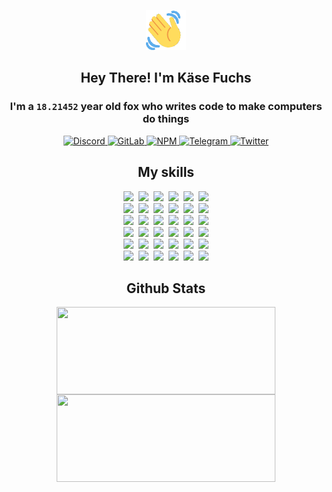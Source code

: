 <div><p align=center><img src=./resources/images/wave.gif width=64px height=64px></p><h2 align=center>Hey There! I'm Käse Fuchs</h2><h3 align=center>I'm a <code>18.21452</code> year old fox who writes code to make computers do things</h3><p align=center><a href=https://discord.com/users/507526681125322772><img alt=Discord src="https://img.shields.io/badge/Discord-5865F2?logo=discord&logoColor=white&style=flat-square#0ab4ad8242cbf24f701906fb74a42397"> </a><a href=https://gitlab.com/kasefuchs><img alt=GitLab src="https://img.shields.io/badge/GitLab-330F63?logo=gitlab&logoColor=white&style=flat-square#0ab4ad8242cbf24f701906fb74a42397"> </a><a href=https://npmjs.com/~kasefuchs><img alt=NPM src="https://img.shields.io/badge/NPM-CB3837?logo=npm&logoColor=white&style=flat-square#0ab4ad8242cbf24f701906fb74a42397"> </a><a href=https://t.me/kasefuchs><img alt=Telegram src="https://img.shields.io/badge/Telegram-2CA5E0?logo=telegram&logoColor=white&style=flat-square#0ab4ad8242cbf24f701906fb74a42397"> </a><a href=https://twitter.com/kasefuchs><img alt=Twitter src="https://img.shields.io/badge/Twitter-1DA1F2?logo=twitter&logoColor=white&style=flat-square#0ab4ad8242cbf24f701906fb74a42397"></a></p><h2 align=center>My skills</h2><p align=center><a href=https://aws.amazon.com/ ><picture><source srcset="https://skillicons.dev/icons?i=aws&theme=dark#0ab4ad8242cbf24f701906fb74a42397" media="(prefers-color-scheme: dark)"><source srcset="https://skillicons.dev/icons?i=aws&theme=light#0ab4ad8242cbf24f701906fb74a42397" media="(prefers-color-scheme: light), (prefers-color-scheme: no-preference)"><img src="https://skillicons.dev/icons?i=aws&theme=light#0ab4ad8242cbf24f701906fb74a42397"></picture></a>&nbsp;&nbsp;<a href=https://en.wikipedia.org/wiki/Bash_(Unix_shell)><picture><source srcset="https://skillicons.dev/icons?i=bash&theme=dark#0ab4ad8242cbf24f701906fb74a42397" media="(prefers-color-scheme: dark)"><source srcset="https://skillicons.dev/icons?i=bash&theme=light#0ab4ad8242cbf24f701906fb74a42397" media="(prefers-color-scheme: light), (prefers-color-scheme: no-preference)"><img src="https://skillicons.dev/icons?i=bash&theme=light#0ab4ad8242cbf24f701906fb74a42397"></picture></a>&nbsp;&nbsp;<a href=https://discord.com/developers/docs><picture><source srcset="https://skillicons.dev/icons?i=bots&theme=dark#0ab4ad8242cbf24f701906fb74a42397" media="(prefers-color-scheme: dark)"><source srcset="https://skillicons.dev/icons?i=bots&theme=light#0ab4ad8242cbf24f701906fb74a42397" media="(prefers-color-scheme: light), (prefers-color-scheme: no-preference)"><img src="https://skillicons.dev/icons?i=bots&theme=light#0ab4ad8242cbf24f701906fb74a42397"></picture></a>&nbsp;&nbsp;<a href=https://www.cloudflare.com/ ><picture><source srcset="https://skillicons.dev/icons?i=cloudflare&theme=dark#0ab4ad8242cbf24f701906fb74a42397" media="(prefers-color-scheme: dark)"><source srcset="https://skillicons.dev/icons?i=cloudflare&theme=light#0ab4ad8242cbf24f701906fb74a42397" media="(prefers-color-scheme: light), (prefers-color-scheme: no-preference)"><img src="https://skillicons.dev/icons?i=cloudflare&theme=light#0ab4ad8242cbf24f701906fb74a42397"></picture></a>&nbsp;&nbsp;<a href=https://en.wikipedia.org/wiki/CSS><picture><source srcset="https://skillicons.dev/icons?i=css&theme=dark#0ab4ad8242cbf24f701906fb74a42397" media="(prefers-color-scheme: dark)"><source srcset="https://skillicons.dev/icons?i=css&theme=light#0ab4ad8242cbf24f701906fb74a42397" media="(prefers-color-scheme: light), (prefers-color-scheme: no-preference)"><img src="https://skillicons.dev/icons?i=css&theme=light#0ab4ad8242cbf24f701906fb74a42397"></picture></a>&nbsp;&nbsp;<a href=https://www.docker.com/ ><picture><source srcset="https://skillicons.dev/icons?i=docker&theme=dark#0ab4ad8242cbf24f701906fb74a42397" media="(prefers-color-scheme: dark)"><source srcset="https://skillicons.dev/icons?i=docker&theme=light#0ab4ad8242cbf24f701906fb74a42397" media="(prefers-color-scheme: light), (prefers-color-scheme: no-preference)"><img src="https://skillicons.dev/icons?i=docker&theme=light#0ab4ad8242cbf24f701906fb74a42397"></picture></a><br><a href=https://www.electronjs.org/ ><picture><source srcset="https://skillicons.dev/icons?i=electron&theme=dark#0ab4ad8242cbf24f701906fb74a42397" media="(prefers-color-scheme: dark)"><source srcset="https://skillicons.dev/icons?i=electron&theme=light#0ab4ad8242cbf24f701906fb74a42397" media="(prefers-color-scheme: light), (prefers-color-scheme: no-preference)"><img src="https://skillicons.dev/icons?i=electron&theme=light#0ab4ad8242cbf24f701906fb74a42397"></picture></a>&nbsp;&nbsp;<a href=https://expressjs.com/ ><picture><source srcset="https://skillicons.dev/icons?i=express&theme=dark#0ab4ad8242cbf24f701906fb74a42397" media="(prefers-color-scheme: dark)"><source srcset="https://skillicons.dev/icons?i=express&theme=light#0ab4ad8242cbf24f701906fb74a42397" media="(prefers-color-scheme: light), (prefers-color-scheme: no-preference)"><img src="https://skillicons.dev/icons?i=express&theme=light#0ab4ad8242cbf24f701906fb74a42397"></picture></a>&nbsp;&nbsp;<a href=https://www.figma.com/ ><picture><source srcset="https://skillicons.dev/icons?i=figma&theme=dark#0ab4ad8242cbf24f701906fb74a42397" media="(prefers-color-scheme: dark)"><source srcset="https://skillicons.dev/icons?i=figma&theme=light#0ab4ad8242cbf24f701906fb74a42397" media="(prefers-color-scheme: light), (prefers-color-scheme: no-preference)"><img src="https://skillicons.dev/icons?i=figma&theme=light#0ab4ad8242cbf24f701906fb74a42397"></picture></a>&nbsp;&nbsp;<a href=https://firebase.google.com/ ><picture><source srcset="https://skillicons.dev/icons?i=firebase&theme=dark#0ab4ad8242cbf24f701906fb74a42397" media="(prefers-color-scheme: dark)"><source srcset="https://skillicons.dev/icons?i=firebase&theme=light#0ab4ad8242cbf24f701906fb74a42397" media="(prefers-color-scheme: light), (prefers-color-scheme: no-preference)"><img src="https://skillicons.dev/icons?i=firebase&theme=light#0ab4ad8242cbf24f701906fb74a42397"></picture></a>&nbsp;&nbsp;<a href=https://flask.palletsprojects.com/ ><picture><source srcset="https://skillicons.dev/icons?i=flask&theme=dark#0ab4ad8242cbf24f701906fb74a42397" media="(prefers-color-scheme: dark)"><source srcset="https://skillicons.dev/icons?i=flask&theme=light#0ab4ad8242cbf24f701906fb74a42397" media="(prefers-color-scheme: light), (prefers-color-scheme: no-preference)"><img src="https://skillicons.dev/icons?i=flask&theme=light#0ab4ad8242cbf24f701906fb74a42397"></picture></a>&nbsp;&nbsp;<a href=https://cloud.google.com/ ><picture><source srcset="https://skillicons.dev/icons?i=gcp&theme=dark#0ab4ad8242cbf24f701906fb74a42397" media="(prefers-color-scheme: dark)"><source srcset="https://skillicons.dev/icons?i=gcp&theme=light#0ab4ad8242cbf24f701906fb74a42397" media="(prefers-color-scheme: light), (prefers-color-scheme: no-preference)"><img src="https://skillicons.dev/icons?i=gcp&theme=light#0ab4ad8242cbf24f701906fb74a42397"></picture></a><br><a href=https://git-scm.com/ ><picture><source srcset="https://skillicons.dev/icons?i=git&theme=dark#0ab4ad8242cbf24f701906fb74a42397" media="(prefers-color-scheme: dark)"><source srcset="https://skillicons.dev/icons?i=git&theme=light#0ab4ad8242cbf24f701906fb74a42397" media="(prefers-color-scheme: light), (prefers-color-scheme: no-preference)"><img src="https://skillicons.dev/icons?i=git&theme=light#0ab4ad8242cbf24f701906fb74a42397"></picture></a>&nbsp;&nbsp;<a href=https://github.com/ ><picture><source srcset="https://skillicons.dev/icons?i=github&theme=dark#0ab4ad8242cbf24f701906fb74a42397" media="(prefers-color-scheme: dark)"><source srcset="https://skillicons.dev/icons?i=github&theme=light#0ab4ad8242cbf24f701906fb74a42397" media="(prefers-color-scheme: light), (prefers-color-scheme: no-preference)"><img src="https://skillicons.dev/icons?i=github&theme=light#0ab4ad8242cbf24f701906fb74a42397"></picture></a>&nbsp;&nbsp;<a href=https://gitlab.com/ ><picture><source srcset="https://skillicons.dev/icons?i=gitlab&theme=dark#0ab4ad8242cbf24f701906fb74a42397" media="(prefers-color-scheme: dark)"><source srcset="https://skillicons.dev/icons?i=gitlab&theme=light#0ab4ad8242cbf24f701906fb74a42397" media="(prefers-color-scheme: light), (prefers-color-scheme: no-preference)"><img src="https://skillicons.dev/icons?i=gitlab&theme=light#0ab4ad8242cbf24f701906fb74a42397"></picture></a>&nbsp;&nbsp;<a href=https://www.heroku.com/ ><picture><source srcset="https://skillicons.dev/icons?i=heroku&theme=dark#0ab4ad8242cbf24f701906fb74a42397" media="(prefers-color-scheme: dark)"><source srcset="https://skillicons.dev/icons?i=heroku&theme=light#0ab4ad8242cbf24f701906fb74a42397" media="(prefers-color-scheme: light), (prefers-color-scheme: no-preference)"><img src="https://skillicons.dev/icons?i=heroku&theme=light#0ab4ad8242cbf24f701906fb74a42397"></picture></a>&nbsp;&nbsp;<a href=https://en.wikipedia.org/wiki/HTML><picture><source srcset="https://skillicons.dev/icons?i=html&theme=dark#0ab4ad8242cbf24f701906fb74a42397" media="(prefers-color-scheme: dark)"><source srcset="https://skillicons.dev/icons?i=html&theme=light#0ab4ad8242cbf24f701906fb74a42397" media="(prefers-color-scheme: light), (prefers-color-scheme: no-preference)"><img src="https://skillicons.dev/icons?i=html&theme=light#0ab4ad8242cbf24f701906fb74a42397"></picture></a>&nbsp;&nbsp;<a href=https://en.wikipedia.org/wiki/JavaScript><picture><source srcset="https://skillicons.dev/icons?i=js&theme=dark#0ab4ad8242cbf24f701906fb74a42397" media="(prefers-color-scheme: dark)"><source srcset="https://skillicons.dev/icons?i=js&theme=light#0ab4ad8242cbf24f701906fb74a42397" media="(prefers-color-scheme: light), (prefers-color-scheme: no-preference)"><img src="https://skillicons.dev/icons?i=js&theme=light#0ab4ad8242cbf24f701906fb74a42397"></picture></a><br><a href=https://en.wikipedia.org/wiki/Linux><picture><source srcset="https://skillicons.dev/icons?i=linux&theme=dark#0ab4ad8242cbf24f701906fb74a42397" media="(prefers-color-scheme: dark)"><source srcset="https://skillicons.dev/icons?i=linux&theme=light#0ab4ad8242cbf24f701906fb74a42397" media="(prefers-color-scheme: light), (prefers-color-scheme: no-preference)"><img src="https://skillicons.dev/icons?i=linux&theme=light#0ab4ad8242cbf24f701906fb74a42397"></picture></a>&nbsp;&nbsp;<a href=https://mui.com/ ><picture><source srcset="https://skillicons.dev/icons?i=materialui&theme=dark#0ab4ad8242cbf24f701906fb74a42397" media="(prefers-color-scheme: dark)"><source srcset="https://skillicons.dev/icons?i=materialui&theme=light#0ab4ad8242cbf24f701906fb74a42397" media="(prefers-color-scheme: light), (prefers-color-scheme: no-preference)"><img src="https://skillicons.dev/icons?i=materialui&theme=light#0ab4ad8242cbf24f701906fb74a42397"></picture></a>&nbsp;&nbsp;<a href=https://en.wikipedia.org/wiki/Markdown><picture><source srcset="https://skillicons.dev/icons?i=md&theme=dark#0ab4ad8242cbf24f701906fb74a42397" media="(prefers-color-scheme: dark)"><source srcset="https://skillicons.dev/icons?i=md&theme=light#0ab4ad8242cbf24f701906fb74a42397" media="(prefers-color-scheme: light), (prefers-color-scheme: no-preference)"><img src="https://skillicons.dev/icons?i=md&theme=light#0ab4ad8242cbf24f701906fb74a42397"></picture></a>&nbsp;&nbsp;<a href=https://www.mongodb.com/ ><picture><source srcset="https://skillicons.dev/icons?i=mongodb&theme=dark#0ab4ad8242cbf24f701906fb74a42397" media="(prefers-color-scheme: dark)"><source srcset="https://skillicons.dev/icons?i=mongodb&theme=light#0ab4ad8242cbf24f701906fb74a42397" media="(prefers-color-scheme: light), (prefers-color-scheme: no-preference)"><img src="https://skillicons.dev/icons?i=mongodb&theme=light#0ab4ad8242cbf24f701906fb74a42397"></picture></a>&nbsp;&nbsp;<a href=https://www.mysql.com/ ><picture><source srcset="https://skillicons.dev/icons?i=mysql&theme=dark#0ab4ad8242cbf24f701906fb74a42397" media="(prefers-color-scheme: dark)"><source srcset="https://skillicons.dev/icons?i=mysql&theme=light#0ab4ad8242cbf24f701906fb74a42397" media="(prefers-color-scheme: light), (prefers-color-scheme: no-preference)"><img src="https://skillicons.dev/icons?i=mysql&theme=light#0ab4ad8242cbf24f701906fb74a42397"></picture></a>&nbsp;&nbsp;<a href=https://nextjs.org/ ><picture><source srcset="https://skillicons.dev/icons?i=nextjs&theme=dark#0ab4ad8242cbf24f701906fb74a42397" media="(prefers-color-scheme: dark)"><source srcset="https://skillicons.dev/icons?i=nextjs&theme=light#0ab4ad8242cbf24f701906fb74a42397" media="(prefers-color-scheme: light), (prefers-color-scheme: no-preference)"><img src="https://skillicons.dev/icons?i=nextjs&theme=light#0ab4ad8242cbf24f701906fb74a42397"></picture></a><br><a href=https://nodejs.org/en/ ><picture><source srcset="https://skillicons.dev/icons?i=nodejs&theme=dark#0ab4ad8242cbf24f701906fb74a42397" media="(prefers-color-scheme: dark)"><source srcset="https://skillicons.dev/icons?i=nodejs&theme=light#0ab4ad8242cbf24f701906fb74a42397" media="(prefers-color-scheme: light), (prefers-color-scheme: no-preference)"><img src="https://skillicons.dev/icons?i=nodejs&theme=light#0ab4ad8242cbf24f701906fb74a42397"></picture></a>&nbsp;&nbsp;<a href=https://www.postgresql.org/ ><picture><source srcset="https://skillicons.dev/icons?i=postgres&theme=dark#0ab4ad8242cbf24f701906fb74a42397" media="(prefers-color-scheme: dark)"><source srcset="https://skillicons.dev/icons?i=postgres&theme=light#0ab4ad8242cbf24f701906fb74a42397" media="(prefers-color-scheme: light), (prefers-color-scheme: no-preference)"><img src="https://skillicons.dev/icons?i=postgres&theme=light#0ab4ad8242cbf24f701906fb74a42397"></picture></a>&nbsp;&nbsp;<a href=https://learn.microsoft.com/en-us/powershell/ ><picture><source srcset="https://skillicons.dev/icons?i=powershell&theme=dark#0ab4ad8242cbf24f701906fb74a42397" media="(prefers-color-scheme: dark)"><source srcset="https://skillicons.dev/icons?i=powershell&theme=light#0ab4ad8242cbf24f701906fb74a42397" media="(prefers-color-scheme: light), (prefers-color-scheme: no-preference)"><img src="https://skillicons.dev/icons?i=powershell&theme=light#0ab4ad8242cbf24f701906fb74a42397"></picture></a>&nbsp;&nbsp;<a href=https://www.python.org/ ><picture><source srcset="https://skillicons.dev/icons?i=py&theme=dark#0ab4ad8242cbf24f701906fb74a42397" media="(prefers-color-scheme: dark)"><source srcset="https://skillicons.dev/icons?i=py&theme=light#0ab4ad8242cbf24f701906fb74a42397" media="(prefers-color-scheme: light), (prefers-color-scheme: no-preference)"><img src="https://skillicons.dev/icons?i=py&theme=light#0ab4ad8242cbf24f701906fb74a42397"></picture></a>&nbsp;&nbsp;<a href=https://www.raspberrypi.org/ ><picture><source srcset="https://skillicons.dev/icons?i=raspberrypi&theme=dark#0ab4ad8242cbf24f701906fb74a42397" media="(prefers-color-scheme: dark)"><source srcset="https://skillicons.dev/icons?i=raspberrypi&theme=light#0ab4ad8242cbf24f701906fb74a42397" media="(prefers-color-scheme: light), (prefers-color-scheme: no-preference)"><img src="https://skillicons.dev/icons?i=raspberrypi&theme=light#0ab4ad8242cbf24f701906fb74a42397"></picture></a>&nbsp;&nbsp;<a href=https://reactjs.org/ ><picture><source srcset="https://skillicons.dev/icons?i=react&theme=dark#0ab4ad8242cbf24f701906fb74a42397" media="(prefers-color-scheme: dark)"><source srcset="https://skillicons.dev/icons?i=react&theme=light#0ab4ad8242cbf24f701906fb74a42397" media="(prefers-color-scheme: light), (prefers-color-scheme: no-preference)"><img src="https://skillicons.dev/icons?i=react&theme=light#0ab4ad8242cbf24f701906fb74a42397"></picture></a><br><a href=https://redux.js.org/ ><picture><source srcset="https://skillicons.dev/icons?i=redux&theme=dark#0ab4ad8242cbf24f701906fb74a42397" media="(prefers-color-scheme: dark)"><source srcset="https://skillicons.dev/icons?i=redux&theme=light#0ab4ad8242cbf24f701906fb74a42397" media="(prefers-color-scheme: light), (prefers-color-scheme: no-preference)"><img src="https://skillicons.dev/icons?i=redux&theme=light#0ab4ad8242cbf24f701906fb74a42397"></picture></a>&nbsp;&nbsp;<a href=https://en.wikipedia.org/wiki/Regular_expression><picture><source srcset="https://skillicons.dev/icons?i=regex&theme=dark#0ab4ad8242cbf24f701906fb74a42397" media="(prefers-color-scheme: dark)"><source srcset="https://skillicons.dev/icons?i=regex&theme=light#0ab4ad8242cbf24f701906fb74a42397" media="(prefers-color-scheme: light), (prefers-color-scheme: no-preference)"><img src="https://skillicons.dev/icons?i=regex&theme=light#0ab4ad8242cbf24f701906fb74a42397"></picture></a>&nbsp;&nbsp;<a href=https://en.wikipedia.org/wiki/Sass_(stylesheet_language)><picture><source srcset="https://skillicons.dev/icons?i=sass&theme=dark#0ab4ad8242cbf24f701906fb74a42397" media="(prefers-color-scheme: dark)"><source srcset="https://skillicons.dev/icons?i=sass&theme=light#0ab4ad8242cbf24f701906fb74a42397" media="(prefers-color-scheme: light), (prefers-color-scheme: no-preference)"><img src="https://skillicons.dev/icons?i=sass&theme=light#0ab4ad8242cbf24f701906fb74a42397"></picture></a>&nbsp;&nbsp;<a href=https://www.typescriptlang.org/ ><picture><source srcset="https://skillicons.dev/icons?i=ts&theme=dark#0ab4ad8242cbf24f701906fb74a42397" media="(prefers-color-scheme: dark)"><source srcset="https://skillicons.dev/icons?i=ts&theme=light#0ab4ad8242cbf24f701906fb74a42397" media="(prefers-color-scheme: light), (prefers-color-scheme: no-preference)"><img src="https://skillicons.dev/icons?i=ts&theme=light#0ab4ad8242cbf24f701906fb74a42397"></picture></a>&nbsp;&nbsp;<a href=https://unity.com/ ><picture><source srcset="https://skillicons.dev/icons?i=unity&theme=dark#0ab4ad8242cbf24f701906fb74a42397" media="(prefers-color-scheme: dark)"><source srcset="https://skillicons.dev/icons?i=unity&theme=light#0ab4ad8242cbf24f701906fb74a42397" media="(prefers-color-scheme: light), (prefers-color-scheme: no-preference)"><img src="https://skillicons.dev/icons?i=unity&theme=light#0ab4ad8242cbf24f701906fb74a42397"></picture></a>&nbsp;&nbsp;<a href=https://workers.cloudflare.com/ ><picture><source srcset="https://skillicons.dev/icons?i=workers&theme=dark#0ab4ad8242cbf24f701906fb74a42397" media="(prefers-color-scheme: dark)"><source srcset="https://skillicons.dev/icons?i=workers&theme=light#0ab4ad8242cbf24f701906fb74a42397" media="(prefers-color-scheme: light), (prefers-color-scheme: no-preference)"><img src="https://skillicons.dev/icons?i=workers&theme=light#0ab4ad8242cbf24f701906fb74a42397"></picture></a><br></p><h2 align=center>Github Stats</h2><p align=center><picture><source srcset="https://github-readme-stats-kasefuchs.vercel.app/api/?count_private=true&hide_border=true&hide_rank=true&line_height=20&hide_title=true&username=Kasefuchs&theme=dark#0ab4ad8242cbf24f701906fb74a42397" media="(prefers-color-scheme: dark)"><source srcset="https://github-readme-stats-kasefuchs.vercel.app/api/?count_private=true&hide_border=true&hide_rank=true&line_height=20&hide_title=true&username=Kasefuchs&theme=light#0ab4ad8242cbf24f701906fb74a42397" media="(prefers-color-scheme: light), (prefers-color-scheme: no-preference)"><img align=middle width=350 height=140 src="https://github-readme-stats-kasefuchs.vercel.app/api/?count_private=true&hide_border=true&hide_rank=true&line_height=20&hide_title=true&username=Kasefuchs&theme=light#0ab4ad8242cbf24f701906fb74a42397"></picture><picture><source srcset="https://github-readme-stats-kasefuchs.vercel.app/api/top-langs/?count_private=true&hide_border=true&layout=compact&username=Kasefuchs&theme=dark#0ab4ad8242cbf24f701906fb74a42397" media="(prefers-color-scheme: dark)"><source srcset="https://github-readme-stats-kasefuchs.vercel.app/api/top-langs/?count_private=true&hide_border=true&layout=compact&username=Kasefuchs&theme=light#0ab4ad8242cbf24f701906fb74a42397" media="(prefers-color-scheme: light), (prefers-color-scheme: no-preference)"><img align=middle width=350 height=140 src="https://github-readme-stats-kasefuchs.vercel.app/api/top-langs/?count_private=true&hide_border=true&layout=compact&username=Kasefuchs&theme=light#0ab4ad8242cbf24f701906fb74a42397"></picture></p><img src="https://hit.yhype.me/github/profile?user_id=64592097#0ab4ad8242cbf24f701906fb74a42397" alt=""></div>